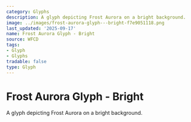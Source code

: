 ```yaml
---
category: Glyphs
description: A glyph depicting Frost Aurora on a bright background.
image: ../images/frost-aurora-glyph---bright-f7e9051118.png
last_updated: '2025-09-17'
name: Frost Aurora Glyph - Bright
source: WFCD
tags:
- Glyph
- Glyphs
tradable: false
type: Glyph
---
```


# Frost Aurora Glyph - Bright

A glyph depicting Frost Aurora on a bright background.


